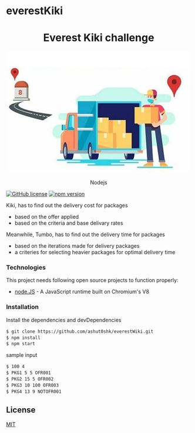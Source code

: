 # everestKiki


<h1 align="center">
Everest Kiki challenge
</h1>

<p align="center">
  <img src="https://github.com/ashut0shk/everestKiki/raw/master/resources/images/index.jpg" />
</p>

<p align="center">
Nodejs
</p>

[![GitHub license](https://img.shields.io/badge/license-MIT-blue.svg)](https://opensource.org/licenses/MIT) [![npm version](https://badge.fury.io/js/nodejs.svg)](https://badge.fury.io/js/nodejs)

Kiki, has to find out the delivery cost for packages

  - based on the offer applied
  - based on the criteria and base delivary rates

Meanwhile, Tumbo, has to find out the delivery time for packages

  - based on the iterations made for delivery packages
  - a criteries for selecting heavier packages for optimal delivery time


### Technologies
This project needs following open source projects to function properly:
* [node.JS](https://nodejs.org/) - A JavaScript runtime built on Chromium's V8

### Installation

Install the dependencies and devDependencies

```sh
$ git clone https://github.com/ashut0shk/everestWiki.git
$ npm install
$ npm start
```
sample input

```sh
$ 100 4
$ PKG1 5 5 OFR001
$ PKG2 15 5 OFR002
$ PKG3 10 100 OFR003
$ PKG4 13 9 NOTOFR001
```

License
----

[MIT](https://raw.githubusercontent.com/everestKiki/blob/main/LICENSE)